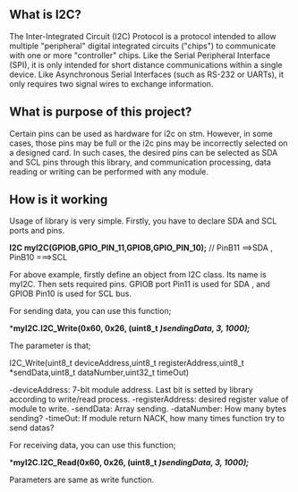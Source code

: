 ## What is I2C? 
The Inter-Integrated Circuit (I2C) Protocol is a protocol intended to allow multiple "peripheral" digital integrated circuits ("chips") to communicate with one or more "controller" chips. Like the Serial Peripheral Interface (SPI), it is only intended for short distance communications within a single device. Like Asynchronous Serial Interfaces (such as RS-232 or UARTs), it only requires two signal wires to exchange information.

## What is purpose of this project?
Certain pins can be used as hardware for i2c on stm. However, in some cases, those pins may be full or the i2c pins may be incorrectly selected on a designed card. In such cases, the desired pins can be selected as SDA and SCL pins through this library, and communication processing, data reading or writing can be performed with any module.

## How is it working

Usage of library is very simple. Firstly, you have to declare SDA and SCL ports and pins.

**I2C myI2C(GPIOB,GPIO_PIN_11,GPIOB,GPIO_PIN_10);**   // PinB11 ==>SDA , PinB10 ===>SCL

For above example, firstly define an object from I2C class. Its name is myI2C. Then sets required pins. GPIOB port Pin11 is used for SDA , and GPIOB Pin10 is used for SCL bus.

For sending data, you can use this function;

***myI2C.I2C_Write(0x60, 0x26, (uint8_t *)sendingData, 3, 1000);***

The parameter is that;

I2C_Write(uint8_t deviceAddress,uint8_t registerAddress,uint8_t *sendData,uint8_t dataNumber,uint32_t timeOut)

-deviceAddress: 7-bit module address. Last bit is setted by library according to write/read process.
-registerAddress: desired register value of module to write.
-sendData:  Array sending.
-dataNumber: How many bytes sending?
-timeOut: If module return NACK, how many times function try to send datas?

For receiving data, you can use this function;

***myI2C.I2C_Read(0x60, 0x26, (uint8_t *)sendingData, 3, 1000);***

Parameters are same as write function.



